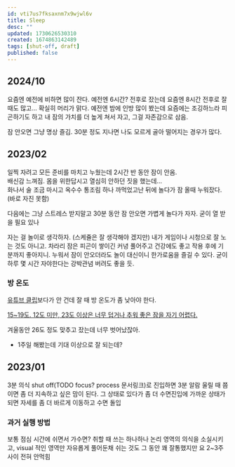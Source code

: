 ```yaml
---
id: vti7us7fksaxnm7x9wjwl6v
title: Sleep
desc: ""
updated: 1730626530310
created: 1674863142489
tags: [shut-off, draft]
published: false
---
```


## 2024/10

요즘엔 예전에 비하면 많이 잔다. 예전엔 6시간? 전후로 잤는데 요즘엔 8시간 전후로 잘 때도 많고...
확실히 머리가 맑다.
예전엔 밤에 인방 많이 봤는데 요즘에는 조깅하느라 피곤하기도 하고 내 잠의 가치를 더 높게 쳐서 자고, 그걸 자존감으로 삼음.

잠 안오면 그냥 명상 즐김.
30분 정도 지나면 나도 모르게 골아 떨어지는 경우가 많다.

## 2023/02

일찍 자려고 모든 준비를 마치고 누웠는데 2시간 반 동안 잠이 안옴.  
배신감 느껴짐. 몸을 위한답시고 열심히 안하던 짓을 했는데...  
화나서 술 조금 마시고 옥수수 통조림 하나 까먹었고난 뒤에 놀다가 잠 올때 누워잤다. (바로 자진 못함)

다음에는 그냥 스트레스 받지말고 30분 동안 잠 안오면 가볍게 놀다가 자자. 굳이 열 받을 필요 있나

자는 걸 놀이로 생각하자. (스케쥴은 잘 생각해야 겠지만)
내가 게임이나 시청으로 잘 노는 것도 아니고. 차라리 잠은 피곤이 쌓이긴 커녕 풀어주고 건강에도 좋고 작용 후에 기분까지 좋아지니.
누워서 잠이 안오더라도 놀이 대신이니 한가로움을 즐길 수 있다. 굳이 하루 몇 시간 자야한다는 강박관념 버려도 좋을 듯.

### 방 온도

[유튜브 클립](https://youtu.be/De4NPOMit5E?t=30)보다가 안 건데 잘 때 방 온도가 좀 낮아야 한다.

[15~19도. 12도 미만, 23도 이상은 너무 덥거나 추워 좋은 잠을 자기 어렵다.](https://postshare.co.kr/archives/117088)

겨울동안 26도 정도 맞추고 잤는데 너무 벗어났잖아.

- 1주일 해봤는데 기대 이상으로 잘 되는데?

## 2023/01

3분 의식 shut off(TODO focus? process 문서링크)로 진입하면 3분 알람 울릴 때 쯤이면 좀 더 지속하고 싶은 맘이 된다.
그 상태로 있다가 좀 더 수면진입에 가까운 상태가 되면 자세를 좀 더 바르게 이동하고 수면 돌입

### 과거 실행 방법

보통 점심 시간에 쉬면서 가수면? 취할 때 쓰는 하나하나 논리 영역의 의식을 소실시키고, visual 적인 영역만 자유롭게 풀어둔채 쉬는 것도 그 동안 꽤 잘통했지만 요 2~3주 사이 전혀 안먹힘

